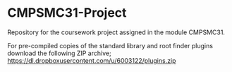CMPSMC31-Project
================

Repository for the coursework project assigned in the module CMPSMC31.

For pre-compiled copies of the standard library and root finder plugins download the following ZIP archive;
https://dl.dropboxusercontent.com/u/6003122/plugins.zip
